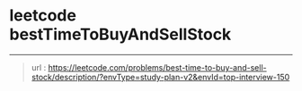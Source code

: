 # leetcode bestTimeToBuyAndSellStock
---
> url : https://leetcode.com/problems/best-time-to-buy-and-sell-stock/description/?envType=study-plan-v2&envId=top-interview-150

